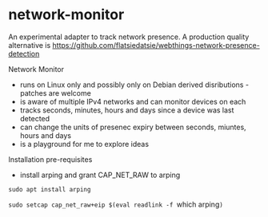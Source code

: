 # network-monitor

An experimental adapter to track network presence.
A production quality alternative is https://github.com/flatsiedatsie/webthings-network-presence-detection

Network Monitor
- runs on Linux only and possibly only on Debian derived disributions - patches are welcome
- is aware of multiple IPv4 networks and can monitor devices on each
- tracks seconds, minutes, hours and days since a device was last detected
- can change the units of presenec expiry between seconds, miuntes, hours and days
- is a playground for me to explore ideas

Installation pre-requisites
- install arping and grant CAP_NET_RAW to arping

`sudo apt install arping`

`sudo setcap cap_net_raw+eip $(eval readlink -f `which arping`)`
